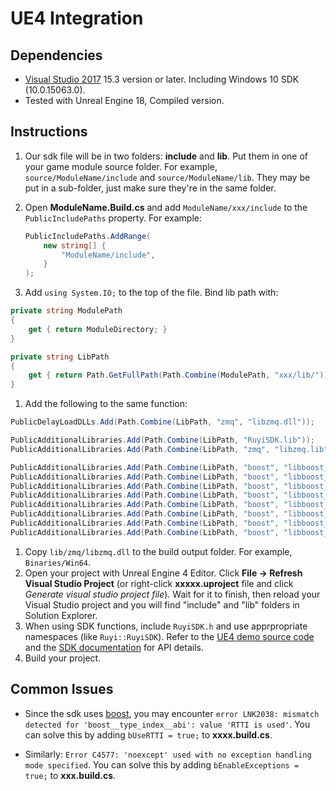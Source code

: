 # UE4 Integration

## Dependencies

- [Visual Studio 2017](https://www.visualstudio.com/vs/community/) 15.3 version or later.  Including Windows 10 SDK (10.0.15063.0).
- Tested with Unreal Engine 18, Compiled version.

## Instructions

1. Our sdk file will be in two folders: __include__ and __lib__.  Put them in one of your game module source folder.  For example, `source/ModuleName/include` and `source/ModuleName/lib`.  They may be put in a sub-folder, just make sure they're in the same folder.
1. Open __ModuleName.Build.cs__ and add `ModuleName/xxx/include` to the `PublicIncludePaths` property.  For example:

	```cs
	PublicIncludePaths.AddRange(
		new string[] {
			"ModuleName/include",
		}
	);
	```
	
1. Add `using System.IO;` to the top of the file.  Bind lib path with:
```cs
private string ModulePath
{
	get { return ModuleDirectory; }
}

private string LibPath
{
	get { return Path.GetFullPath(Path.Combine(ModulePath, "xxx/lib/")); }
}
```
1. Add the following to the same function:
```cs
PublicDelayLoadDLLs.Add(Path.Combine(LibPath, "zmq", "libzmq.dll"));

PublicAdditionalLibraries.Add(Path.Combine(LibPath, "RuyiSDK.lib"));
PublicAdditionalLibraries.Add(Path.Combine(LibPath, "zmq", "libzmq.lib"));

PublicAdditionalLibraries.Add(Path.Combine(LibPath, "boost", "libboost_chrono-vc141-mt-1_64.lib"));
PublicAdditionalLibraries.Add(Path.Combine(LibPath, "boost", "libboost_chrono-vc141-mt-gd-1_64.lib"));
PublicAdditionalLibraries.Add(Path.Combine(LibPath, "boost", "libboost_date_time-vc141-mt-1_64.lib"));
PublicAdditionalLibraries.Add(Path.Combine(LibPath, "boost", "libboost_date_time-vc141-mt-gd-1_64.lib"));
PublicAdditionalLibraries.Add(Path.Combine(LibPath, "boost", "libboost_system-vc141-mt-1_64.lib"));
PublicAdditionalLibraries.Add(Path.Combine(LibPath, "boost", "libboost_system-vc141-mt-gd-1_64.lib"));
PublicAdditionalLibraries.Add(Path.Combine(LibPath, "boost", "libboost_thread-vc141-mt-1_64.lib"));
PublicAdditionalLibraries.Add(Path.Combine(LibPath, "boost", "libboost_thread-vc141-mt-gd-1_64.lib"));
```
1. Copy `lib/zmq/libzmq.dll` to the build output folder.  For example, `Binaries/Win64`.
1. Open your project with Unreal Engine 4 Editor.  Click __File -> Refresh Visual Studio Project__ (or right-click __xxxxx.uproject__ file and click _Generate visual studio project file_).  Wait for it to finish, then reload your Visual Studio project and you will find "include" and "lib" folders in Solution Explorer.
1. When using SDK functions, include `RuyiSDK.h` and use apprpropriate namespaces (like `Ruyi::RuyiSDK`).  Refer to the [UE4 demo source code](https://bitbucket.org/playruyi/unreal_demo) and the [SDK documentation](http://dev.playruyi.com/api) for API details.
1. Build your project.

## Common Issues

- Since the sdk uses [boost](http://www.boost.org/), you may encounter `error LNK2038: mismatch detected for 'boost__type_index__abi': value 'RTTI is used'`.  You can solve this by adding `bUseRTTI = true;` to __xxxx.build.cs__.

- Similarly: `Error C4577: 'noexcept' used with no exception handling mode specified`.  You can solve this by adding `bEnableExceptions = true;` to __xxx.build.cs__.